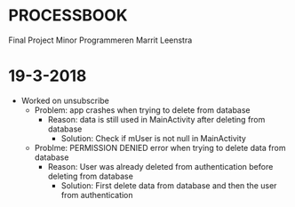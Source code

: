 # PROCESSBOOK 
Final Project Minor Programmeren
Marrit Leenstra

# 19-3-2018
* Worked on unsubscribe
  * Problem: app crashes when trying to delete from database
    * Reason: data is still used in MainActivity after deleting from database
      * Solution: Check if mUser is not null in MainActivity
  * Problme: PERMISSION DENIED error when trying to delete data from database
    * Reason: User was already deleted from authentication before deleting from database 
      * Solution: First delete data from database and then the user from authentication
